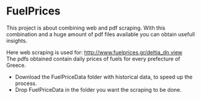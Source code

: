 # FuelPrices

This project is about combining web and pdf scraping. With this combination and a huge amount of pdf files available you can obtain usefull insights.

Here web scraping is used for: http://www.fuelprices.gr/deltia_dn.view \
The pdfs obtained contain daily prices of fuels for every prefecture of Greece.

* Download the FuelPriceData folder with historical data, to speed up the process. 
* Drop FuelPriceData in the folder you want the scraping to be done.
